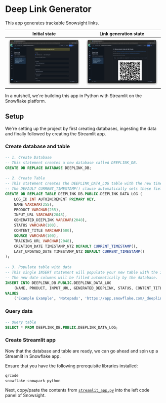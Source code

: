 # Deep Link Generator

This app generates trackable Snowsight links.

<table width="100%">
  <thead>
    <tr>
      <th width="50%">Initial state</th>
      <th width="50%">Link generation state</th>
    </tr>
  </thead>
  <tbody>
    <tr>
      <td><img src="assets/01-deep-link-generator.png" alt="Initial state" width="100%"></td>
      <td><img src="assets/02-deep-link-generator.png" alt="Link generation state" width="100%"></td>
    </tr>
  </tbody>
</table>

In a nutshell, we're building this app in Python with Streamlit on the Snowflake platform.

## Setup
We're setting up the project by first creating databases, ingesting the data and finally followed by creating the Streamlit app.

### Create database and table

```sql
-- 1. Create Database
-- This statement creates a new database called DEEPLINK_DB.
CREATE OR REPLACE DATABASE DEEPLINK_DB;

-- 2. Create Table
-- This statement creates the DEEPLINK_DATA_LOG table with the new timestamp columns.
-- The DEFAULT CURRENT_TIMESTAMP() clause automatically sets these fields on creation.
CREATE OR REPLACE TABLE DEEPLINK_DB.PUBLIC.DEEPLINK_DATA_LOG (
    LOG_ID INT AUTOINCREMENT PRIMARY KEY,
    NAME VARCHAR(255),
    PRODUCT VARCHAR(255),
    INPUT_URL VARCHAR(2048),
    GENERATED_DEEPLINK VARCHAR(2048),
    STATUS VARCHAR(100),
    CONTENT_TITLE VARCHAR(500),
    SOURCE VARCHAR(100),
    TRACKING_URL VARCHAR(2048),
    CREATION_DATE TIMESTAMP_NTZ DEFAULT CURRENT_TIMESTAMP(),
    LAST_UPDATED_DATE TIMESTAMP_NTZ DEFAULT CURRENT_TIMESTAMP()
);

-- 3. Populate table with data
-- This single INSERT statement will populate your new table with the initial records.
-- The new date columns will be filled automatically by the database.
INSERT INTO DEEPLINK_DB.PUBLIC.DEEPLINK_DATA_LOG 
    (NAME, PRODUCT, INPUT_URL, GENERATED_DEEPLINK, STATUS, CONTENT_TITLE, SOURCE, TRACKING_URL) 
VALUES 
    ('Example Example', 'Notepads', 'https://app.snowflake.com/_deeplink/#/notepads', 'https://app.snowflake.com/_deeplink/#/notepads', 'In Progress', 'Example Title', 'Quickstart', 'https://app.snowflake.com/_deeplink/#/notepads?utm_source=quickstart&utm_medium=quickstart&utm_campaign=-us-en-all&utm_content=app-example-title')
```

### Query data

```sql
-- Query table
SELECT * FROM DEEPLINK_DB.PUBLIC.DEEPLINK_DATA_LOG;
```

### Create Streamlit app

Now that the database and table are ready, we can go ahead and spin up a Streamlit in Snowflake app.

Ensure that you have the following prerequisite libraries installed:
```bash
qrcode
snowflake-snowpark-python
```

Next, copy/paste the contents from [`streamlit_app.py`](streamlit_app.py) into the left code panel of Snowsight.

